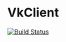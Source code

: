 # VkClient
[![Build Status](https://travis-ci.org/VladislavBurch/VkClient.svg?branch=master)](https://travis-ci.org/VladislavBurch/VkClient)
